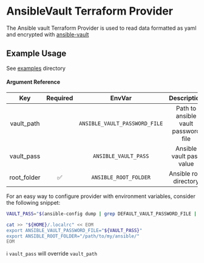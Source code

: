 # AnsibleVault Terraform Provider

The Ansible vault Terraform Provider is used to read data formatted as yaml and encrypted with [ansible-vault](https://docs.ansible.com/ansible/latest/user_guide/vault.html)

## Example Usage

See [examples](https://github.com/MeilleursAgents/terraform-provider-ansiblevault/tree/master/examples) directory

#### Argument Reference

| Key | Required | EnvVar | Description |
|:--:|:--:|:--:|:--:|
| vault_path |  | `ANSIBLE_VAULT_PASSWORD_FILE` | Path to ansible vault password file |
| vault_pass |  | `ANSIBLE_VAULT_PASS` | Ansible vault pass value |
| root_folder | ✅ | `ANSIBLE_ROOT_FOLDER` | Ansible root directory |

For an easy way to configure provider with environment variables, consider the following snippet:

```bash
VAULT_PASS="$(ansible-config dump | grep DEFAULT_VAULT_PASSWORD_FILE | awk '{print $3}')"

cat >> "${HOME}/.localrc" << EOM
export ANSIBLE_VAULT_PASSWORD_FILE="${VAULT_PASS}"
export ANSIBLE_ROOT_FOLDER="/path/to/my/ansible/"
EOM
```

:information_source: `vault_pass` will override `vault_path`
